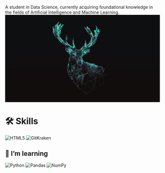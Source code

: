 
 A student in Data Science, currently acquiring foundational knowledge in the fields of Artificial Intelligence and Machine Learning.
![alt text](dear.jpg)
# 🛠️ Skills
<div display="flex">
 <img src="https://img.shields.io/badge/HTML5-%23E34F26.svg?style=for-the-badge&logo=html5&logoColor=white" alt="HTML5"/>
<!-- <img src="https://img.shields.io/badge/SQL-%234F5B93.svg?style=for-the-badge&logo=postgresql&logoColor=white" alt="SQL"/> -->
 <img src="https://img.shields.io/badge/GitKraken-%23A7C6F2.svg?style=for-the-badge&logo=gitkraken&logoColor=black" alt="GitKraken"/>
</div> 

<!--**I can work with**
 <div display="flex">
  <img src="https://img.shields.io/badge/python-%2314354C.svg?style=for-the-badge&logo=python&logoColor=white" alt="Python"/>
  <img src="https://img.shields.io/badge/Pandas-%23150458.svg?style=for-the-badge&logo=pandas&logoColor=white" alt="Pandas"/>
  <img src="https://img.shields.io/badge/Numpy-%23013243.svg?style=for-the-badge&logo=numpy&logoColor=white" alt="NumPy"/>
  <img src="https://img.shields.io/badge/SQL-%234F5B93.svg?style=for-the-badge&logo=postgresql&logoColor=white" alt="SQL"/>
</div> 


### 🔭 I’m working on

- Projects for freelance clients.
- Growing [Upbeat Code](https://www.upbeatcode.com) to 100k/month visitors.

-->

## 🌱 I’m learning

<div display="flex">
 <img src="https://img.shields.io/badge/python-%2314354C.svg?style=for-the-badge&logo=python&logoColor=%23FFD43B" alt="Python"/>
 <img src="https://img.shields.io/badge/pandas-%23150458.svg?style=for-the-badge&logo=pandas&logoColor=%230F8C3C" alt="Pandas"/>
 <img src="https://img.shields.io/badge/Numpy-%23013243.svg?style=for-the-badge&logo=numpy&logoColor=%2305A1F3" alt="NumPy"/>
</div> 


<!--
###### 📫 How to reach me

<div display="flex">
  <a href="https://www.linkedin.com/in/mir-zehan-bin-ashraf/">
    <img src="https://img.shields.io/badge/linkedin-%230077B5.svg?style=for-the-badge&logo=linkedin&logoColor=white" alt="LinkedIn"/>
 </a>
    <a href="https://www.facebook.com/xihaniszehan/">
    <img src="https://img.shields.io/badge/Facebook-%234A90E2.svg?style=for-the-badge&logo=facebook&logoColor=white" alt="Facebook"/>
  </a>
  <a href="https://twitter.com/IsZjihan">
    <img src="https://img.shields.io/badge/IsZjihan-%231DA1F2.svg?style=for-the-badge&logo=Twitter&logoColor=white" alt="Twitter"/>
</div>

